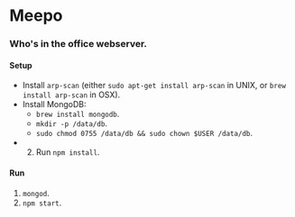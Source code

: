 # Meepo

### Who's in the office webserver.

#### Setup

- Install `arp-scan` (either `sudo apt-get install arp-scan` in UNIX, or `brew install arp-scan` in OSX).
- Install MongoDB:
  - `brew install mongodb`.
  - `mkdir -p /data/db`.
  - `sudo chmod 0755 /data/db && sudo chown $USER /data/db`.
- 2. Run `npm install`.

#### Run

1. `mongod`.
2. `npm start`.
